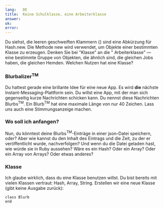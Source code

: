 ```yaml
---
lang:   DE
title:  Keine Schulklasse, eine Arbeiterklasse
answer:
ok:
error:
---
```


Du siehst, die leeren geschweiften Klammern {} sind eine Abkürzung für 
Hash.new. Die Methode new wird verwendet, um Objekte einer bestimmten Klasse 
zu erzeugen. Denken Sie bei "Klasse" an die " Arbeiterklasse" &mdash; eine 
bestimmte Gruppe von Objekten, die ähnlich sind, die gleichen Jobs haben, die 
gleichen Hemden.
Welchen Nutzen hat eine Klasse?

### Blurbalizer<sup>TM</sup>
Du hattest gerade eine brillante Idee für eine neue App. Es wird __die__ 
nächste Instant-Messaging-Plattform sein. Du willst eine App, mit der man sich 
gegenseitig kurze Nachrichten schicken kann. Du nennst diese Nachrichten 
Blurbs<sup>TM</sup>. Ein Blurb<sup>TM</sup> hat eine maximale Länge von nur 40 
Zeichen. Lass uns auch eine Stimmungsanzeige machen.

<!---Das Internet hat die Strichmännchen und Smileys wirklich aus der 
Versenkung geholt. __Emote!__-->

### Wo soll ich anfangen?
Nun, du könntest deine Blurbs<sup>TM</sup>-Einträge in einer json-Datei 
speichern, oder?
Aber wie kannst du den Inhalt des Eintrags und die Zeit, zu der er 
veröffentlicht wurde, nachverfolgen?
Und wenn du die Datei geladen hast, wie würde sie in Ruby aussehen?
Wäre es ein Hash? Oder ein Array? Oder ein Array von Arrays? Oder etwas 
anderes?

### Klasse
Ich glaube wirklich, dass du eine Klasse benutzen willst. Du bist bereits mit 
vielen Klassen vertraut:
Hash, Array, String.
Erstellen wir eine neue Klasse (gibt keine Ausgabe zurück):

    class Blurb
    end

